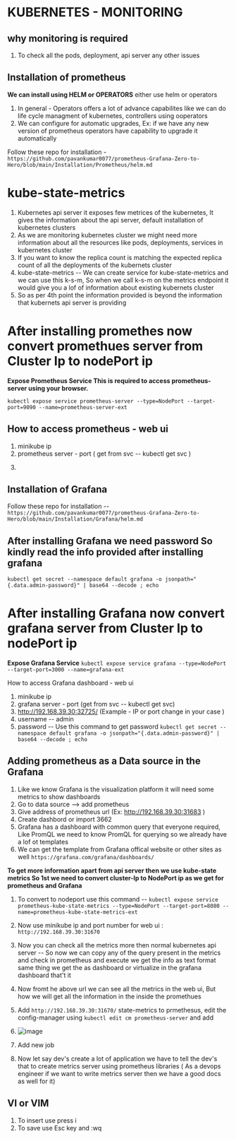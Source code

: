 # KUBERNETES - MONITORING


why monitoring is required
--
1) To check all the pods, deployment, api server any other issues

Installation of prometheus
--
**We can install using HELM or OPERATORS**
either use helm or operators

1) In general - Operators offers a lot of advance capabilites like we can do life cycle managment of kubernetes, controllers using ooperators
2) We can configure for automatic upgrades, Ex: if we have any new version of prometheus operators have capability to upgrade it automatically

Follow these repo for installation - ``` https://github.com/pavankumar0077/prometheus-Grafana-Zero-to-Hero/blob/main/Installation/Prometheus/helm.md ```

# kube-state-metrics 
1) Kubernetes api server it exposes few metrices of the kubernetes, It gives the information about the api server, default installation of kubernetes clusters
2) As we are monitoring kubernetes cluster we might need more information about all the resources like pods, deployments, services in kubernetes cluster
3) If you want to know the replica count is matching the expected replica count of all the deployments of the kubernets cluster
4) kube-state-metrics -- We can create service for kube-state-metrics and we can use this k-s-m, So when we call k-s-m on the metrics endpoint it would give you a lof of information
about existing kubernets cluster
5) So as per 4th point the information provided is beyond the information that kubernets api server is providing

# After installing promethes now convert promethues server from Cluster Ip to nodePort ip

**Expose Prometheus Service
This is required to access prometheus-server using your browser.**

```kubectl expose service prometheus-server --type=NodePort --target-port=9090 --name=prometheus-server-ext```

How to access prometheus - web ui
--
1) minikube ip
2) prometheus server - port ( get from svc -- kubectl get svc )
3) ``` http://http://192.168.39.30:31683/ (Example)


Installation of Grafana 
--

Follow these repo for installation -- ``` https://github.com/pavankumar0077/prometheus-Grafana-Zero-to-Hero/blob/main/Installation/Grafana/helm.md ```

After installing Grafana we need password So kindly read the info provided after installing grafana
--
``` kubectl get secret --namespace default grafana -o jsonpath="{.data.admin-password}" | base64 --decode ; echo ```

# After installing Grafana now convert grafana server from Cluster Ip to nodePort ip

**Expose Grafana Service**
``` kubectl expose service grafana --type=NodePort --target-port=3000 --name=grafana-ext ```


How to access Grafana dashboard - web ui
1) minikube ip
2) grafana server - port (get from svc -- kubectl get svc)
3) http://192.168.39.30:32725/  (Example - IP or port change in your case )
4) username -- admin
5) password -- Use this command to get password ``` kubectl get secret --namespace default grafana -o jsonpath="{.data.admin-password}" | base64 --decode ; echo ```


Adding prometheus as a Data source in the Grafana 
--
1) Like we know Grafana is the visualization platform it will need some metrics to show dashboards
2) Go to data source --> add prometheus
3) Give address of prometheus url (Ex: http://192.168.39.30:31683 )
4) Create dashbord or import 3662 
5) Grafana has a dashboard with common query that everyone required, Like PromQL we need to know PromQL for querying so we already have a  lof ot templates
6) We can get the template from Grafana offical website or other sites as well ``` https://grafana.com/grafana/dashboards/ ```

**To get more information apart from api server then we use kube-state metrics
So 1st we need to convert cluster-Ip to NodePort ip as we get for prometheus and Grafana**
1) To convert to nodeport use this command -- ``` kubectl expose service prometheus-kube-state-metrics --type=NodePort --target-port=8080 --name=prometheus-kube-state-metrics-ext ```
2) Now use minikube ip and port number for web ui : ``` http://192.168.39.30:31670 ```
3) Now you can check all the metrics more then normal kubernetes api server -- So now we can copy any of the query present in the metrics and check in prometheus and execute we get the info as text format same thing we get the
as dashboard or virtualize in the grafana dashboard that't it

4) Now fromt he above url we can see all the metrics in the web ui, But how we will get all the information in the inside the promethues
5) Add ``` http://192.168.39.30:31670/ ``` state-metrics to prmethesus, edit the config-manager using ``` kubectl edit cm prometheus-server ``` and add
6) ![image](https://github.com/pavankumar0077/Devops-tools/assets/40380941/44d28816-1670-4f36-997e-c1600ec333f1)
7) Add new job
8) Now let say dev's create a lot of application we have to tell the dev's that to create metrics server using prometheus libraries ( As a devops engineer if we want to write metrics server then we have a good docs as well for it)


VI or VIM
--
1) To insert use press i
2) To save use Esc key and :wq





